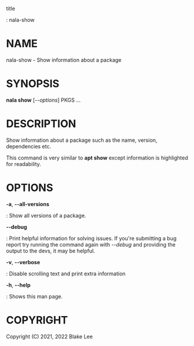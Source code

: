 title

:   nala-show

# NAME

nala-show - Show information about a package

# SYNOPSIS

**nala show** \[*\--options*\] PKGS \...

# DESCRIPTION

Show information about a package such as the name, version, dependencies
etc.

This command is very similar to **apt show** except information is
highlighted for readability.

# OPTIONS

**-a**, **\--all-versions**

:   Show all versions of a package.

**\--debug**

:   Print helpful information for solving issues. If you\'re submitting
    a bug report try running the command again with *\--debug* and
    providing the output to the devs, it may be helpful.

**-v**, **\--verbose**

:   Disable scrolling text and print extra information

**-h**, **\--help**

:   Shows this man page.

# COPYRIGHT

Copyright (C) 2021, 2022 Blake Lee

